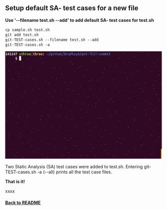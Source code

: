 ## Setup default SA- test cases for a new file
   
**Use '--filename test.sh --add' to add default SA- test cases for test.sh**
    
    cp sample.sh test.sh
    git add test.sh
    git-TEST-cases.sh --filename test.sh --add
    git-TEST-cases.sh -a
    

<img id="Steps git-TEST-commit-automation-4-1.gif" src="../images/git-TEST-commit-automation-4-1.gif" >

Two Static Analysis (SA) test cases were added to test.sh.  Entering git-TEST-cases.sh -a (--all) prints all the test case files.

**That is it!**

xxxx


#### [Back to README](https://github.com/BradleyA/git-TEST-commit-automation/tree/master/hooks#setup-default-sa--test-cases-for-a-new-file)
